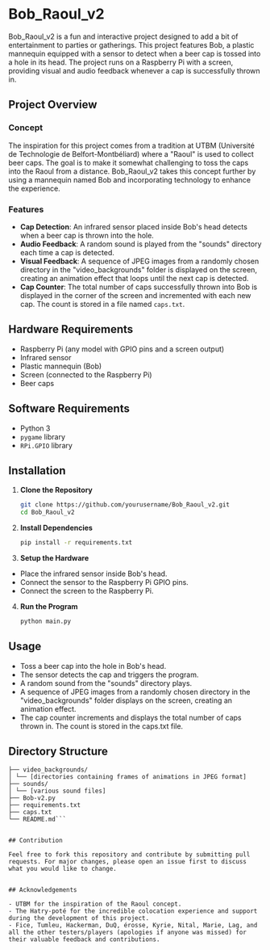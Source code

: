 # Bob_Raoul_v2

Bob_Raoul_v2 is a fun and interactive project designed to add a bit of entertainment to parties or gatherings. This project features Bob, a plastic mannequin equipped with a sensor to detect when a beer cap is tossed into a hole in its head. The project runs on a Raspberry Pi with a screen, providing visual and audio feedback whenever a cap is successfully thrown in.

## Project Overview

### Concept

The inspiration for this project comes from a tradition at UTBM (Université de Technologie de Belfort-Montbéliard) where a "Raoul" is used to collect beer caps. The goal is to make it somewhat challenging to toss the caps into the Raoul from a distance. Bob_Raoul_v2 takes this concept further by using a mannequin named Bob and incorporating technology to enhance the experience.

### Features

- **Cap Detection**: An infrared sensor placed inside Bob's head detects when a beer cap is thrown into the hole.
- **Audio Feedback**: A random sound is played from the "sounds" directory each time a cap is detected.
- **Visual Feedback**: A sequence of JPEG images from a randomly chosen directory in the "video_backgrounds" folder is displayed on the screen, creating an animation effect that loops until the next cap is detected.
- **Cap Counter**: The total number of caps successfully thrown into Bob is displayed in the corner of the screen and incremented with each new cap. The count is stored in a file named `caps.txt`.

## Hardware Requirements

- Raspberry Pi (any model with GPIO pins and a screen output)
- Infrared sensor
- Plastic mannequin (Bob)
- Screen (connected to the Raspberry Pi)
- Beer caps

## Software Requirements

- Python 3
- `pygame` library
- `RPi.GPIO` library

## Installation

1. **Clone the Repository**
   ```sh
   git clone https://github.com/yourusername/Bob_Raoul_v2.git
   cd Bob_Raoul_v2
   ```
2. **Install Dependencies**
	```sh
   pip install -r requirements.txt
   ```
3. **Setup the Hardware**
* Place the infrared sensor inside Bob's head.
* Connect the sensor to the Raspberry Pi GPIO pins.
* Connect the screen to the Raspberry Pi.

4. **Run the Program**
	```sh
   python main.py
   ```

## Usage

- Toss a beer cap into the hole in Bob's head.
- The sensor detects the cap and triggers the program.
- A random sound from the "sounds" directory plays.
- A sequence of JPEG images from a randomly chosen directory in the "video_backgrounds" folder displays on the screen, creating an animation effect.
- The cap counter increments and displays the total number of caps thrown in. The count is stored in the caps.txt file.

## Directory Structure

```Bob_Raoul_v2/
├── video_backgrounds/
│ └── [directories containing frames of animations in JPEG format]
├── sounds/
│ └── [various sound files]
├── Bob-v2.py
├── requirements.txt
├── caps.txt
└── README.md```


## Contribution

Feel free to fork this repository and contribute by submitting pull requests. For major changes, please open an issue first to discuss what you would like to change.


## Acknowledgements

- UTBM for the inspiration of the Raoul concept.
- The Hatry-poté for the incredible colocation experience and support during the development of this project.
- Fice, Tumleu, Hackerman, DuQ, érosse, Kyrie, Nital, Marie, Lag, and all the other testers/players (apologies if anyone was missed) for their valuable feedback and contributions.
